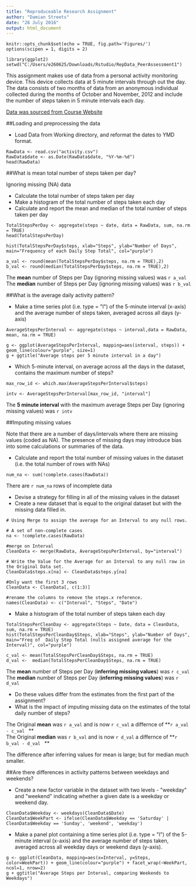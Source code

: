 ```yaml
---
title: "Reproduceable Research Assignment"
author: "Damian Streets"
date: "28 July 2016"
output: html_document
---
```


```{r setup, include=FALSE}
knitr::opts_chunk$set(echo = TRUE, fig.path='Figures/')
options(scipen = 1, digits = 2)
```


```{r environment, echo=FALSE}
library(ggplot2)
setwd("C:/Users/e260625/Downloads/Rstudio/RepData_PeerAssessment1")
```

This assignment makes use of data from a personal activity monitoring device. This device collects data at 5 minute intervals through out the day. The data consists of two months of data from an anonymous individual collected during the months of October and November, 2012 and include the number of steps taken in 5 minute intervals each day.  

[Data was sourced from Course Website](https://d396qusza40orc.cloudfront.net/repdata%2Fdata%2Factivity.zip)  

##Loading and preprocessing the data  

* Load Data from Working directory, and reformat the dates to YMD format.  

```{r SourceData}
RawData <- read.csv("activity.csv")
RawData$date <- as.Date(RawData$date, "%Y-%m-%d")
head(RawData)
```

##What is mean total number of steps taken per day?

Ignoring missing (NA) data   
* Calculate the total number of steps taken per day  
* Make a histogram of the total number of steps taken each day  
* Calculate and report the mean and median of the total number of steps taken per day  

```{r TotalStepsPerDay}
TotalStepsPerDay <- aggregate(steps ~ date, data = RawData, sum, na.rm = TRUE)
head(TotalStepsPerDay)
```


```{r Histogram}
hist(TotalStepsPerDay$steps, xlab="Steps", ylab="Number of Days", main="Frequency of each Daily Step Total", col="purple")
```

```{r }
a_val <- round(mean(TotalStepsPerDay$steps, na.rm = TRUE),2)
b_val <- round(median(TotalStepsPerDay$steps, na.rm = TRUE),2)
```

The **mean** number of Steps per Day (ignoring missing values) was `r a_val`  
The **median** number of Steps per Day (ignoring missing values) was `r b_val`  

##What is the average daily activity pattern?  

* Make a time series plot (i.e. type = "l") of the 5-minute interval (x-axis) and the average number of steps taken, averaged across all days (y-axis)

```{r}
AverageStepsPerInterval <- aggregate(steps ~ interval,data = RawData, mean, na.rm = TRUE)

g <- ggplot(AverageStepsPerInterval, mapping=aes(interval, steps)) + geom_line(colour="purple", size=1)
g + ggtitle("Average steps per 5 minute interval in a day")

```

* Which 5-minute interval, on average across all the days in the dataset, contains the maximum number of steps?

```{r}
max_row_id <- which.max(AverageStepsPerInterval$steps)

intv <- AverageStepsPerInterval[max_row_id, "interval"]
```

The **5 minute interval** with the maximum average Steps per Day (ignoring missing values) was `r intv`    

##Imputing missing values

Note that there are a number of days/intervals where there are missing values (coded as NA). The presence of missing days may introduce bias into some calculations or summaries of the data.  

* Calculate and report the total number of missing values in the dataset (i.e. the total number of rows with NAs)  

```{r}
num_na <- sum(!complete.cases(RawData))
```

There are `r num_na` rows of incomplete data  

* Devise a strategy for filling in all of the missing values in the dataset  
* Create a new dataset that is equal to the original dataset but with the missing data filled in.  

```{r}
# Using Merge to assign the average for an Interval to any null rows. 

# A set of non-complete cases
na <- !complete.cases(RawData)

#merge on Interval
CleanData <- merge(RawData, AverageStepsPerInterval, by="interval")

# Write the Value for the Average for an Interval to any null row in the Original Data set.
CleanData$steps.x[na] <- CleanData$steps.y[na]

#Only want the first 3 rows
CleanData <- CleanData[, c(1:3)]

#rename the columns to remove the steps.x reference.
names(CleanData) <- c("Interval", "Steps", "Date")
```

* Make a histogram of the total number of steps taken each day

```{r}
TotalStepsPerCleanDay <- aggregate(Steps ~ Date, data = CleanData, sum, na.rm = TRUE)
hist(TotalStepsPerCleanDay$Steps, xlab="Steps", ylab="Number of Days", main="Freq of  Daily Step Total (nulls assigned average for the Interval)", col="purple")
```


```{r}
c_val <- mean(TotalStepsPerCleanDay$Steps, na.rm = TRUE)
d_val <-  median(TotalStepsPerCleanDay$Steps, na.rm = TRUE)
```

The **mean** number of Steps per Day (**inferring missing values**) was `r c_val`   
The **median** number of Steps per Day (**inferring missing values**) was `r d_val`    

* Do these values differ from the estimates from the first part of the assignment?  
* What is the impact of imputing missing data on the estimates of the total daily number of steps?  

The Original **mean** was `r a_val` and is now `r c_val` a differnce of **`r a_val - c_val ` **  
The Original **median** was `r b_val` and is now `r d_val` a differnce of **`r b_val - d_val ` **

The difference after inferring values for mean is large; but for median much smaller.  

##Are there differences in activity patterns between weekdays and weekends?

* Create a new factor variable in the dataset with two levels - "weekday" and "weekend" indicating whether a given date is a weekday or weekend day.  

```{r}
CleanData$Weekday <- weekdays(CleanData$Date) 
CleanData$WeekPart <- ifelse(CleanData$Weekday == 'Saturday' | CleanData$Weekday == 'Sunday', 'weekend', 'weekday')
```

* Make a panel plot containing a time series plot (i.e. type = "l") of the 5-minute interval (x-axis) and the average number of steps taken, averaged across all weekday days or weekend days (y-axis).

```{r}
g <- ggplot(CleanData, mapping=aes(x=Interval, y=Steps, color=WeekPart)) + geom_line(colour="purple") + facet_wrap(~WeekPart, ncol=1, nrow=2)
g + ggtitle("Average Steps per Interval, comparing Weekends to Weekdays")
```


